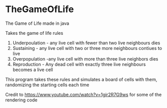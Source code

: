 # TheGameOfLife
The Game of Life made in java

Takes the game of life rules  
1. Underpoulation - any live cell with fewer than two live neighbours dies
2. Sustaining - any live cell with two or three more neighbours contiues to live
3. Overpopulation -any live cell with more than three live neighbors dies
4. Reproduction - Any dead cell with exactly three live neighbours becomes a live cell

This program takes these rules and simulates a board of cells with them, randomizing the starting cells each time

Credit to https://www.youtube.com/watch?v=1gir2R7G9ws for some of the rendering code
